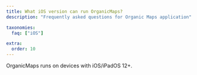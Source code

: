 ```yaml
---
title: What iOS version can run OrganicMaps?
description: "Frequently asked questions for Organic Maps application"

taxonomies:
  faq: ["iOS"]

extra:
  order: 10
---
```


OrganicMaps runs on devices with iOS/iPadOS 12+.
